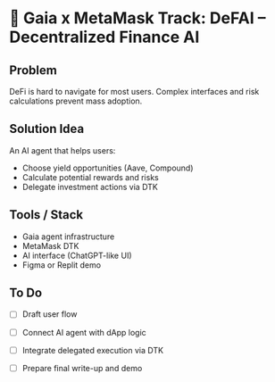 # 🤖 Gaia x MetaMask Track: DeFAI – Decentralized Finance AI

## Problem
DeFi is hard to navigate for most users. Complex interfaces and risk calculations prevent mass adoption.

## Solution Idea
An AI agent that helps users:
- Choose yield opportunities (Aave, Compound)
- Calculate potential rewards and risks
- Delegate investment actions via DTK

## Tools / Stack
- Gaia agent infrastructure
- MetaMask DTK
- AI interface (ChatGPT-like UI)
- Figma or Replit demo

## To Do
- [ ] Draft user flow
- [ ] Connect AI agent with dApp logic
- [ ] Integrate delegated execution via DTK
- [ ] Prepare final write-up and demo

